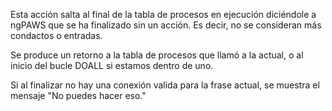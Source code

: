 Esta acción salta al final de la tabla de procesos en ejecución diciéndole a ngPAWS que se ha finalizado sin un acción. Es decir, no se consideran más condactos o entradas.

Se produce un retorno a la tabla de procesos que llamó a la actual, o al inicio del bucle DOALL si estamos dentro de uno.

Si al finalizar no hay una conexión valida para la frase actual, se muestra el mensaje "No puedes hacer eso."